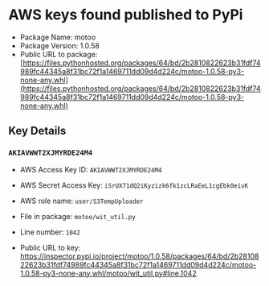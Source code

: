 # AWS keys found published to PyPi

* Package Name: motoo
* Package Version: 1.0.58
* Public URL to package: [https://files.pythonhosted.org/packages/64/bd/2b2810822623b31fdf74989fc44345a8f31bc72f1a1469711dd09d4d224c/motoo-1.0.58-py3-none-any.whl](https://files.pythonhosted.org/packages/64/bd/2b2810822623b31fdf74989fc44345a8f31bc72f1a1469711dd09d4d224c/motoo-1.0.58-py3-none-any.whl)

## Key Details

### `AKIAVWWT2XJMYRDE24M4`

* AWS Access Key ID: `AKIAVWWT2XJMYRDE24M4`
* AWS Secret Access Key: `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` 
* AWS role name: `user/S3TempUploader`
* File in package: `motoo/wit_util.py`
* Line number: `1042`

* Public URL to key: https://inspector.pypi.io/project/motoo/1.0.58/packages/64/bd/2b2810822623b31fdf74989fc44345a8f31bc72f1a1469711dd09d4d224c/motoo-1.0.58-py3-none-any.whl/motoo/wit_util.py#line.1042


